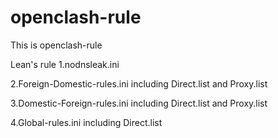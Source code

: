 # openclash-rule
This is openclash-rule

Lean's rule 
1.nodnsleak.ini

2.Foreign-Domestic-rules.ini
including Direct.list and Proxy.list

3.Domestic-Foreign-rules.ini
including Direct.list and Proxy.list

4.Global-rules.ini
including Direct.list



